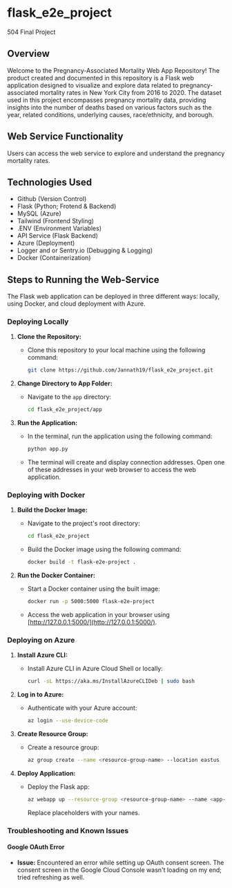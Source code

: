 # flask_e2e_project
504 Final Project

## Overview 
Welcome to the Pregnancy-Associated Mortality Web App Repository! The product created and documented in this repository is a Flask web application designed to visualize and explore data related to pregnancy-associated mortality rates in New York City from 2016 to 2020. The dataset used in this project encompasses pregnancy mortality data, providing insights into the number of deaths based on various factors such as the year, related conditions, underlying causes, race/ethnicity, and borough.

## Web Service Functionality
Users can access the web service to explore and understand the pregnancy mortality rates.

## Technologies Used
- Github (Version Control)
- Flask (Python; Frotend & Backend)
- MySQL (Azure)
- Tailwind (Frontend Styling)
- .ENV (Environment Variables)
- API Service (Flask Backend)
- Azure (Deployment)
- Logger and or Sentry.io (Debugging & Logging)
- Docker (Containerization)
## Steps to Running the Web-Service

The Flask web application can be deployed in three different ways: locally, using Docker, and cloud deployment with Azure. 

### Deploying Locally

1. **Clone the Repository:**
   - Clone this repository to your local machine using the following command:
     ```bash
     git clone https://github.com/Jannath19/flask_e2e_project.git
     ```

2. **Change Directory to App Folder:**
   - Navigate to the `app` directory:
     ```bash
     cd flask_e2e_project/app
     ```

3. **Run the Application:**
   - In the terminal, run the application using the following command:
     ```bash
     python app.py
     ```
   - The terminal will create and display connection addresses. Open one of these addresses in your web browser to access the web application.

### Deploying with Docker

1. **Build the Docker Image:**
   - Navigate to the project's root directory:
     ```bash
     cd flask_e2e_project
     ```
   - Build the Docker image using the following command:
     ```bash
     docker build -t flask-e2e-project .
     ```

2. **Run the Docker Container:**
   - Start a Docker container using the built image:
     ```bash
     docker run -p 5000:5000 flask-e2e-project
     ```
   - Access the web application in your browser using [http://127.0.0.1:5000/](http://127.0.0.1:5000/).

### Deploying on Azure

1. **Install Azure CLI:**
   - Install Azure CLI in Azure Cloud Shell or locally:
     ```bash
     curl -sL https://aka.ms/InstallAzureCLIDeb | sudo bash
     ```

2. **Log in to Azure:**
   - Authenticate with your Azure account:
     ```bash
     az login --use-device-code
     ```

3. **Create Resource Group:**
   - Create a resource group:
     ```bash
     az group create --name <resource-group-name> --location eastus
     ```

4. **Deploy Application:**
   - Deploy the Flask app:
     ```bash
     az webapp up --resource-group <resource-group-name> --name <app-name> --runtime "PYTHON|3.9" --sku F1
     ```
     Replace placeholders with your names.

### Troubleshooting and Known Issues

#### Google OAuth Error
- **Issue:** Encountered an error while setting up OAuth consent screen. The consent screen in the Google Cloud Console wasn't loading on my end; tried refreshing as well.
